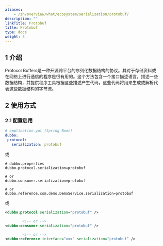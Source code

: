 ```yaml
---
aliases:
    - /zh/overview/what/ecosystem/serialization/protobuf/
description: ""
linkTitle: Protobuf
title: Protobuf
type: docs
weight: 3
---
```





## 1 介绍

Protocol Buffers是一种开源跨平台的序列化数据结构的协议。其对于存储资料或在网络上进行通信的程序是很有用的。这个方法包含一个接口描述语言，描述一些数据结构，并提供程序工具根据这些描述产生代码，这些代码将用来生成或解析代表这些数据结构的字节流。

## 2 使用方式

### 2.1 配置启用


```yaml
# application.yml (Spring Boot)
dubbo:
 protocol:
   serialization: protobuf
```
或
```properties
# dubbo.properties
dubbo.protocol.serialization=protobuf

# or
dubbo.consumer.serialization=protobuf

# or
dubbo.reference.com.demo.DemoService.serialization=protobuf
```
或
```xml
<dubbo:protocol serialization="protobuf" />

        <!-- or -->
<dubbo:consumer serialization="protobuf" />

        <!-- or -->
<dubbo:reference interface="xxx" serialization="protobuf" />
```

